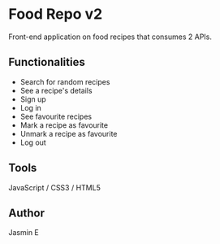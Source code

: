 # Food Repo v2
Front-end application on food recipes that consumes 2 APIs.

## Functionalities
- Search for random recipes
- See a recipe's details
- Sign up
- Log in
- See favourite recipes
- Mark a recipe as favourite
- Unmark a recipe as favourite
- Log out

## Tools
JavaScript / CSS3 / HTML5

## Author
Jasmin E